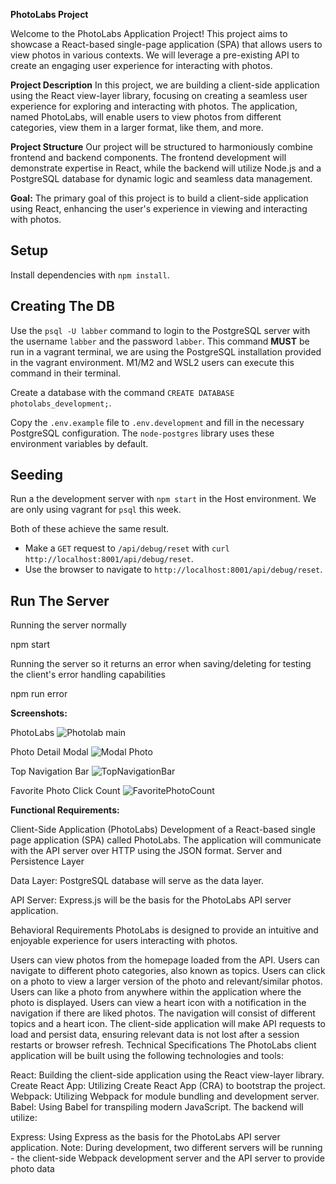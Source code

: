 **PhotoLabs Project**

Welcome to the PhotoLabs Application Project! This project aims to showcase a React-based single-page application (SPA) that allows users to view photos in various contexts. We will leverage a pre-existing API to create an engaging user experience for interacting with photos.

**Project Description**
In this project, we are building a client-side application using the React view-layer library, focusing on creating a seamless user experience for exploring and interacting with photos. The application, named PhotoLabs, will enable users to view photos from different categories, view them in a larger format, like them, and more.

**Project Structure**
Our project will be structured to harmoniously combine frontend and backend components. The frontend development will demonstrate expertise in React, while the backend will utilize Node.js and a PostgreSQL database for dynamic logic and seamless data management.

**Goal:**
The primary goal of this project is to build a client-side application using React, enhancing the user's experience in viewing and interacting with photos.

## Setup

Install dependencies with `npm install`.

## Creating The DB

Use the `psql -U labber` command to login to the PostgreSQL server with the username `labber` and the password `labber`. This command **MUST** be run in a vagrant terminal, we are using the PostgreSQL installation provided in the vagrant environment. M1/M2 and WSL2 users can execute this command in their terminal.

Create a database with the command `CREATE DATABASE photolabs_development;`.

Copy the `.env.example` file to `.env.development` and fill in the necessary PostgreSQL configuration. The `node-postgres` library uses these environment variables by default.

## Seeding

Run a the development server with `npm start` in the Host environment. We are only using vagrant for `psql` this week.

Both of these achieve the same result.

- Make a `GET` request to `/api/debug/reset` with `curl http://localhost:8001/api/debug/reset`.
- Use the browser to navigate to `http://localhost:8001/api/debug/reset`.

## Run The Server

Running the server normally

npm start

Running the server so it returns an error when saving/deleting for testing the client's error handling capabilities

npm run error

**Screenshots:**

PhotoLabs
![Photolab main ](https://github.com/Giftojcs/photolabs-starter/assets/105958169/f1666b46-be8f-4fdd-83b0-27ad61575a2a)

Photo Detail Modal
![Modal Photo](https://github.com/Giftojcs/photolabs-starter/assets/105958169/0c6a67b4-c2c5-47a2-ad0a-b05fd255ea98)

Top Navigation Bar
![TopNavigationBar](https://github.com/Giftojcs/photolabs-starter/assets/105958169/2727e512-d4ab-4209-82b4-6900a62e6820)

Favorite Photo Click Count
![FavoritePhotoCount](https://github.com/Giftojcs/photolabs-starter/assets/105958169/7f2a7cab-12e7-429d-8bb3-f99cc38cb3e3)

**Functional Requirements:**

Client-Side Application (PhotoLabs)
Development of a React-based single page application (SPA) called PhotoLabs.
The application will communicate with the API server over HTTP using the JSON format.
Server and Persistence Layer

Data Layer:
PostgreSQL database will serve as the data layer.

API Server:
Express.js will be the basis for the PhotoLabs API server application.

Behavioral Requirements
PhotoLabs is designed to provide an intuitive and enjoyable experience for users interacting with photos.

Users can view photos from the homepage loaded from the API.
Users can navigate to different photo categories, also known as topics.
Users can click on a photo to view a larger version of the photo and relevant/similar photos.
Users can like a photo from anywhere within the application where the photo is displayed.
Users can view a heart icon with a notification in the navigation if there are liked photos.
The navigation will consist of different topics and a heart icon.
The client-side application will make API requests to load and persist data, ensuring relevant data is not lost after a session restarts or browser refresh.
Technical Specifications
The PhotoLabs client application will be built using the following technologies and tools:

React: Building the client-side application using the React view-layer library.
Create React App: Utilizing Create React App (CRA) to bootstrap the project.
Webpack: Utilizing Webpack for module bundling and development server.
Babel: Using Babel for transpiling modern JavaScript.
The backend will utilize:

Express: Using Express as the basis for the PhotoLabs API server application.
Note: During development, two different servers will be running - the client-side Webpack development server and the API server to provide photo data
